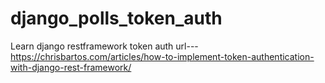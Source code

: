 # django_polls_token_auth
Learn django restframework token auth url---https://chrisbartos.com/articles/how-to-implement-token-authentication-with-django-rest-framework/
